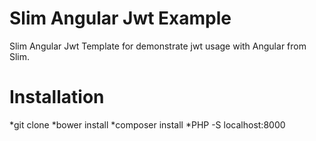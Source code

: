 # Slim Angular Jwt Example
Slim Angular Jwt Template for demonstrate jwt usage with Angular from Slim.
# Installation
*git clone
*bower install
*composer install
*PHP -S localhost:8000


